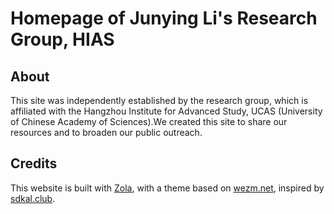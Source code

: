# Homepage of Junying Li's Research Group, HIAS

## About

This site was independently established by the research group, which is affiliated with the Hangzhou Institute for Advanced Study, UCAS (University of Chinese Academy of Sciences).We created this site to share our resources and to broaden our public outreach.

## Credits

This website is built with [Zola](https://www.getzola.org), with a theme based on [wezm.net](https://github.com/wezm/wezm.net), inspired by [sdkal.club](https://sdkal.club).
